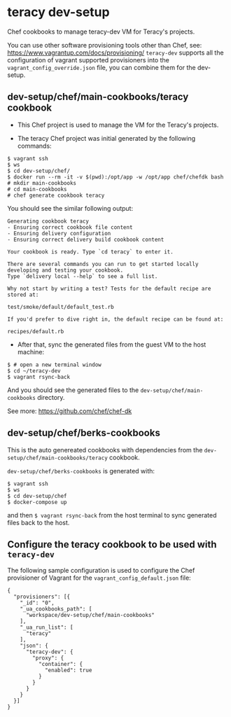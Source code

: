 # teracy dev-setup

Chef cookbooks to manage teracy-dev VM for Teracy's projects.

You can use other software provisioning tools other than Chef, see: https://www.vagrantup.com/docs/provisioning/
`teracy-dev` supports all the configuration of vagrant supported provisioners into the
`vagrant_config_override.json` file, you can combine them for the dev-setup.


## dev-setup/chef/main-cookbooks/teracy cookbook

- This Chef project is used to manage the VM for the Teracy's projects.

- The teracy Chef project was initial generated by the following commands:

```
$ vagrant ssh
$ ws
$ cd dev-setup/chef/
$ docker run --rm -it -v $(pwd):/opt/app -w /opt/app chef/chefdk bash
# mkdir main-cookbooks
# cd main-cookbooks
# chef generate cookbook teracy
```

You should see the similar following output:

```
Generating cookbook teracy
- Ensuring correct cookbook file content
- Ensuring delivery configuration
- Ensuring correct delivery build cookbook content

Your cookbook is ready. Type `cd teracy` to enter it.

There are several commands you can run to get started locally developing and testing your cookbook.
Type `delivery local --help` to see a full list.

Why not start by writing a test? Tests for the default recipe are stored at:

test/smoke/default/default_test.rb

If you'd prefer to dive right in, the default recipe can be found at:

recipes/default.rb

```

- After that, sync the generated files from the guest VM to the host machine:

```
$ # open a new terminal window
$ cd ~/teracy-dev 
$ vagrant rsync-back
```

And you should see the generated files to the `dev-setup/chef/main-cookbooks` directory.

See more: https://github.com/chef/chef-dk


## dev-setup/chef/berks-cookbooks


This is the auto genereated cookbooks with dependencies from
the `dev-setup/chef/main-cookbooks/teracy` cookbook.


`dev-setup/chef/berks-cookbooks` is generated with:

```
$ vagrant ssh
$ ws
$ cd dev-setup/chef
$ docker-compose up
```

and then `$ vagrant rsync-back` from the host terminal to sync generated files back to the host.


## Configure the teracy cookbook to be used with `teracy-dev`

The following sample configuration is used to configure the Chef provisioner of Vagrant
for the `vagrant_config_default.json` file:

```
{
  "provisioners": [{
    "_id": "0",
    "_ua_cookbooks_path": [
      "workspace/dev-setup/chef/main-cookbooks"
    ],
    "_ua_run_list": [
      "teracy"
    ],
    "json": {
      "teracy-dev": {
        "proxy": {
          "container": {
            "enabled": true
          }
        }
      }
    }
  }]
}
```
